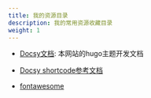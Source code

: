```yaml
---
title: 我的资源目录
description: 我的常用资源收藏目录
weight: 1
---
```


<!-- {{% pageinfo %}}

This is a placeholder page that shows you how to use this template site.

{{% /pageinfo %}} -->


- [Docsy文档](https://www.docsy.dev/docs/): 本网站的hugo主题开发文档
- [Docsy shortcode参考文档](https://www.docsy.dev/docs/adding-content/shortcodes/)

- [fontawesome](https://fontawesome.com/)